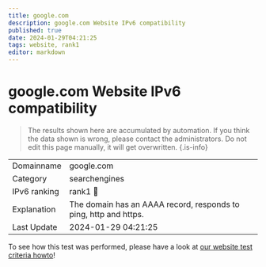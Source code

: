 ```yaml
---
title: google.com
description: google.com Website IPv6 compatibility
published: true
date: 2024-01-29T04:21:25
tags: website, rank1
editor: markdown
---
```


# google.com Website IPv6 compatibility

> The results shown here are accumulated by automation. If you think the data shown is wrong, please contact the administrators. 
> Do not edit this page manually, it will get overwritten.
{.is-info}


|   |   |
| - | - |
| Domainname | google.com
| Category | searchengines |
| IPv6 ranking | rank1 :1st_place_medal: |
| Explanation | The domain has an AAAA record, responds to ping, http and https. |
| Last Update | 2024-01-29 04:21:25 |

To see how this test was performed, please have a look at [our website test criteria howto](/howto/testcriteria/website)!

